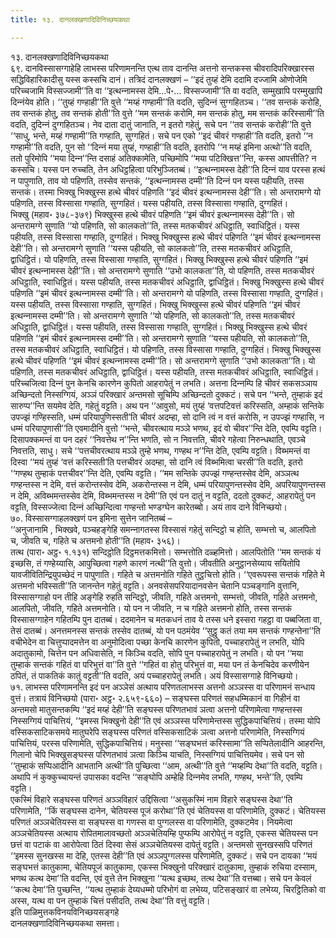 ```yaml
---
title: १३. दानलक्खणादिविनिच्छयकथा

---
```

१३. दानलक्खणादिविनिच्छयकथा  
६९. दानविस्सासग्गाहेहि लाभस्स परिणामनन्ति एत्थ ताव दानन्ति अत्तनो सन्तकस्स चीवरादिपरिक्खारस्स सद्धिविहारिकादीसु यस्स कस्सचि दानं। तत्रिदं दानलक्खणं – ‘‘इदं तुय्हं देमि ददामि दज्‍जामि ओणोजेमि परिच्‍चजामि विस्सज्‍जामी’’ति वा ‘‘इत्थन्‍नामस्स देमि…पे॰… विस्सज्‍जामी’’ति वा वदति, सम्मुखापि परम्मुखापि दिन्‍नंयेव होति। ‘‘तुय्हं गण्हाही’’ति वुत्ते ‘‘मय्हं गण्हामी’’ति वदति, सुदिन्‍नं सुग्गहितञ्‍च। ‘‘तव सन्तकं करोहि, तव सन्तकं होतु, तव सन्तकं होती’’ति वुत्ते ‘‘मम सन्तकं करोमि, मम सन्तकं होतु, मम सन्तकं करिस्सामी’’ति वदति, दुदिन्‍नं दुग्गहितञ्‍च। नेव दाता दातुं जानाति, न इतरो गहेतुं, सचे पन ‘‘तव सन्तकं करोही’’ति वुत्ते ‘‘साधु, भन्ते, मय्हं गण्हामी’’ति गण्हाति, सुग्गहितं। सचे पन एको ‘‘इदं चीवरं गण्हाही’’ति वदति, इतरो ‘‘न गण्हामी’’ति वदति, पुन सो ‘‘दिन्‍नं मया तुय्हं, गण्हाही’’ति वदति, इतरोपि ‘‘न मय्हं इमिना अत्थो’’ति वदति, ततो पुरिमोपि ‘‘मया दिन्‍न’’न्ति दसाहं अतिक्‍कामेति, पच्छिमोपि ‘‘मया पटिक्खित्त’’न्ति, कस्स आपत्तीति? न कस्सचि। यस्स पन रुच्‍चति, तेन अधिट्ठहित्वा परिभुञ्‍जितब्बं। ‘‘इत्थन्‍नामस्स देही’’ति दिन्‍नं याव परस्स हत्थं न पापुणाति, ताव यो पहिणति, तस्सेव सन्तकं, ‘‘इत्थन्‍नामस्स दम्मी’’ति दिन्‍नं पन यस्स पहीयति, तस्स सन्तकं। तस्मा भिक्खु भिक्खुस्स हत्थे चीवरं पहिणति ‘‘इदं चीवरं इत्थन्‍नामस्स देही’’ति। सो अन्तरामग्गे यो पहिणति, तस्स विस्सासा गण्हाति, सुग्गहितं। यस्स पहीयति, तस्स विस्सासा गण्हाति, दुग्गहितं।  
भिक्खु (महाव॰ ३७८-३७९) भिक्खुस्स हत्थे चीवरं पहिणति ‘‘इमं चीवरं इत्थन्‍नामस्स देही’’ति। सो अन्तरामग्गे सुणाति ‘‘यो पहिणति, सो कालकतो’’ति, तस्स मतकचीवरं अधिट्ठाति, स्वाधिट्ठितं। यस्स पहीयति, तस्स विस्सासा गण्हाति, दुग्गहितं। भिक्खु भिक्खुस्स हत्थे चीवरं पहिणति ‘‘इमं चीवरं इत्थन्‍नामस्स देही’’ति। सो अन्तरामग्गे सुणाति ‘‘यस्स पहीयति, सो कालकतो’’ति, तस्स मतकचीवरं अधिट्ठाति, द्वाधिट्ठितं। यो पहिणति, तस्स विस्सासा गण्हाति, सुग्गहितं। भिक्खु भिक्खुस्स हत्थे चीवरं पहिणति ‘‘इमं चीवरं इत्थन्‍नामस्स देही’’ति। सो अन्तरामग्गे सुणाति ‘‘उभो कालकता’’ति, यो पहिणति, तस्स मतकचीवरं अधिट्ठाति, स्वाधिट्ठितं। यस्स पहीयति, तस्स मतकचीवरं अधिट्ठाति, द्वाधिट्ठितं। भिक्खु भिक्खुस्स हत्थे चीवरं पहिणति ‘‘इमं चीवरं इत्थन्‍नामस्स दम्मी’’ति। सो अन्तरामग्गे यो पहिणति, तस्स विस्सासा गण्हाति, दुग्गहितं। यस्स पहीयति, तस्स विस्सासा गण्हाति, सुग्गहितं। भिक्खु भिक्खुस्स हत्थे चीवरं पहिणति ‘‘इमं चीवरं इत्थन्‍नामस्स दम्मी’’ति। सो अन्तरामग्गे सुणाति ‘‘यो पहिणति, सो कालकतो’’ति, तस्स मतकचीवरं अधिट्ठाति, द्वाधिट्ठितं। यस्स पहीयति, तस्स विस्सासा गण्हाति, सुग्गहितं। भिक्खु भिक्खुस्स हत्थे चीवरं पहिणति ‘‘इमं चीवरं इत्थन्‍नामस्स दम्मी’’ति। सो अन्तरामग्गे सुणाति ‘‘यस्स पहीयति, सो कालकतो’’ति, तस्स मतकचीवरं अधिट्ठाति, स्वाधिट्ठितं। यो पहिणति, तस्स विस्सासा गण्हाति, दुग्गहितं। भिक्खु भिक्खुस्स हत्थे चीवरं पहिणति ‘‘इमं चीवरं इत्थन्‍नामस्स दम्मी’’ति। सो अन्तरामग्गे सुणाति ‘‘उभो कालकता’’ति। यो पहिणति, तस्स मतकचीवरं अधिट्ठाति, द्वाधिट्ठितं। यस्स पहीयति, तस्स मतकचीवरं अधिट्ठाति, स्वाधिट्ठितं।  
परिच्‍चजित्वा दिन्‍नं पुन केनचि कारणेन कुपितो आहरापेतुं न लभति। अत्तना दिन्‍नम्पि हि चीवरं सकसञ्‍ञाय अच्छिन्दतो निस्सग्गियं, अञ्‍ञं परिक्खारं अन्तमसो सूचिम्पि अच्छिन्दतो दुक्‍कटं। सचे पन ‘‘भन्ते, तुम्हाकं इदं सारुप्प’’न्ति सयमेव देति, गहेतुं वट्टति। अथ पन ‘‘आवुसो, मयं तुय्हं ‘वत्तपटिवत्तं करिस्सति, अम्हाकं सन्तिके उपज्झं गण्हिस्सति, धम्मं परियापुणिस्सती’ति चीवरं अदम्हा, सो दानि त्वं न वत्तं करोसि, न उपज्झं गण्हासि, न धम्मं परियापुणासी’’ति एवमादीनि वुत्तो ‘‘भन्ते, चीवरत्थाय मञ्‍ञे भणथ, इदं वो चीवर’’न्ति देति, एवम्पि वट्टति। दिसापक्‍कमन्तं वा पन दहरं ‘‘निवत्तेथ न’’न्ति भणति, सो न निवत्तति, चीवरे गहेत्वा निरुन्धथाति, एवञ्‍चे निवत्तति, साधु। सचे ‘‘पत्तचीवरत्थाय मञ्‍ञे तुम्हे भणथ, गण्हथ न’’न्ति देति, एवम्पि वट्टति। विब्भमन्तं वा दिस्वा ‘‘मयं तुय्हं ‘वत्तं करिस्सती’ति पत्तचीवरं अदम्हा, सो दानि त्वं विब्भमित्वा चरसी’’ति वदति, इतरो ‘‘गण्हथ तुम्हाकं पत्तचीवर’’न्ति देति, एवम्पि वट्टति। ‘‘मम सन्तिके उपज्झं गण्हन्तस्सेव देमि, अञ्‍ञत्थ गण्हन्तस्स न देमि, वत्तं करोन्तस्सेव देमि, अकरोन्तस्स न देमि, धम्मं परियापुणन्तस्सेव देमि, अपरियापुणन्तस्स न देमि, अविब्भमन्तस्सेव देमि, विब्भमन्तस्स न देमी’’ति एवं पन दातुं न वट्टति, ददतो दुक्‍कटं, आहरापेतुं पन वट्टति, विस्सज्‍जेत्वा दिन्‍नं अच्छिन्दित्वा गण्हन्तो भण्डग्घेन कारेतब्बो। अयं ताव दाने विनिच्छयो।  
७०. विस्सासग्गाहलक्खणं पन इमिना सुत्तेन जानितब्बं –  
‘‘अनुजानामि , भिक्खवे, पञ्‍चहङ्गेहि समन्‍नागतस्स विस्सासं गहेतुं सन्दिट्ठो च होति, सम्भत्तो च, आलपितो च, जीवति च, गहिते च अत्तमनो होती’’ति (महाव॰ ३५६)।  
तत्थ (पारा॰ अट्ठ॰ १.१३१) सन्दिट्ठोति दिट्ठमत्तकमित्तो। सम्भत्तोति दळ्हमित्तो। आलपितोति ‘‘मम सन्तकं यं इच्छसि, तं गण्हेय्यासि, आपुच्छित्वा गहणे कारणं नत्थी’’ति वुत्तो। जीवतीति अनुट्ठानसेय्याय सयितोपि यावजीवितिन्द्रियुपच्छेदं न पापुणाति। गहिते च अत्तमनोति गहिते तुट्ठचित्तो होति। ‘‘एवरूपस्स सन्तकं गहिते मे अत्तमनो भविस्सती’’ति जानन्तेन गहेतुं वट्टति। अनवसेसपरियादानवसेन चेतानि पञ्‍चङ्गानि वुत्तानि, विस्सासग्गाहो पन तीहि अङ्गेहि रुहति सन्दिट्ठो, जीवति, गहिते अत्तमनो, सम्भत्तो, जीवति, गहिते अत्तमनो, आलपितो, जीवति, गहिते अत्तमनोति। यो पन न जीवति, न च गहिते अत्तमनो होति, तस्स सन्तकं विस्सासग्गाहेन गहितम्पि पुन दातब्बं। ददमानेन च मतकधनं ताव ये तस्स धने इस्सरा गहट्ठा वा पब्बजिता वा, तेसं दातब्बं। अनत्तमनस्स सन्तकं तस्सेव दातब्बं, यो पन पठमंयेव ‘‘सुट्ठु कतं तया मम सन्तकं गण्हन्तेना’’ति वचीभेदेन वा चित्तुप्पादमत्तेन वा अनुमोदित्वा पच्छा केनचि कारणेन कुपितो, पच्‍चाहरापेतुं न लभति, योपि अदातुकामो, चित्तेन पन अधिवासेति, न किञ्‍चि वदति, सोपि पुन पच्‍चाहरापेतुं न लभति। यो पन ‘‘मया तुम्हाकं सन्तकं गहितं वा परिभुत्तं वा’’ति वुत्ते ‘‘गहितं वा होतु परिभुत्तं वा, मया पन तं केनचिदेव करणीयेन ठपितं, तं पाकतिकं कातुं वट्टती’’ति वदति, अयं पच्‍चाहरापेतुं लभति। अयं विस्सासग्गाहे विनिच्छयो।  
७१. लाभस्स परिणामनन्ति इदं पन अञ्‍ञेसं अत्थाय परिणतलाभस्स अत्तनो अञ्‍ञस्स वा परिणामनं सन्धाय वुत्तं। तत्रायं विनिच्छयो (पारा॰ अट्ठ॰ २.६५९-६६०) – सङ्घस्स परिणतं सहधम्मिकानं वा गिहीनं वा अन्तमसो मातुसन्तकम्पि ‘‘इदं मय्हं देही’’ति सङ्घस्स परिणतभावं ञत्वा अत्तनो परिणामेत्वा गण्हन्तस्स निस्सग्गियं पाचित्तियं, ‘‘इमस्स भिक्खुनो देही’’ति एवं अञ्‍ञस्स परिणामेन्तस्स सुद्धिकपाचित्तियं। तस्मा योपि वस्सिकसाटिकसमये मातुघरेपि सङ्घस्स परिणतं वस्सिकसाटिकं ञत्वा अत्तनो परिणामेति, निस्सग्गियं पाचित्तियं, परस्स परिणामेति, सुद्धिकपाचित्तियं। मनुस्सा ‘‘सङ्घभत्तं करिस्सामा’’ति सप्पितेलादीनि आहरन्ति, गिलानो चेपि भिक्खुसङ्घस्स परिणतभावं ञत्वा किञ्‍चि याचति, निस्सग्गियं पाचित्तियमेव। सचे पन सो ‘‘तुम्हाकं सप्पिआदीनि आभतानि अत्थी’’ति पुच्छित्वा ‘‘आम, अत्थी’’ति वुत्ते ‘‘मय्हम्पि देथा’’ति वदति, वट्टति। अथापि नं कुक्‍कुच्‍चायन्तं उपासका वदन्ति ‘‘सङ्घोपि अम्हेहि दिन्‍नमेव लभति, गण्हथ, भन्ते’’ति, एवम्पि वट्टति।  
एकस्मिं विहारे सङ्घस्स परिणतं अञ्‍ञविहारं उद्दिसित्वा ‘‘असुकस्मिं नाम विहारे सङ्घस्स देथा’’ति परिणामेति, ‘‘किं सङ्घस्स दानेन, चेतियस्स पूजं करोथा’’ति एवं चेतियस्स वा परिणामेति, दुक्‍कटं। चेतियस्स परिणतं अञ्‍ञचेतियस्स वा सङ्घस्स वा गणस्स वा पुग्गलस्स वा परिणामेति, दुक्‍कटमेव। नियमेत्वा अञ्‍ञचेतियस्स अत्थाय रोपितमालावच्छतो अञ्‍ञचेतियम्हि पुप्फम्पि आरोपेतुं न वट्टति, एकस्स चेतियस्स पन छत्तं वा पटाकं वा आरोपेत्वा ठितं दिस्वा सेसं अञ्‍ञचेतियस्स दापेतुं वट्टति। अन्तमसो सुनखस्सपि परिणतं ‘‘इमस्स सुनखस्स मा देहि, एतस्स देही’’ति एवं अञ्‍ञपुग्गलस्स परिणामेति, दुक्‍कटं। सचे पन दायका ‘‘मयं सङ्घभत्तं कातुकामा, चेतियपूजं कातुकामा, एकस्स भिक्खुनो परिक्खारं दातुकामा, तुम्हाकं रुचिया दस्साम, भणथ कत्थ देमा’’ति वदन्ति, एवं वुत्ते तेन भिक्खुना ‘‘यत्थ इच्छथ, तत्थ देथा’’ति वत्तब्बा। सचे पन केवलं ‘‘कत्थ देमा’’ति पुच्छन्ति, ‘‘यत्थ तुम्हाकं देय्यधम्मो परिभोगं वा लभेय्य, पटिसङ्खारं वा लभेय्य, चिरट्ठितिको वा अस्स, यत्थ वा पन तुम्हाकं चित्तं पसीदति, तत्थ देथा’’ति वत्तुं वट्टति।  
इति पाळिमुत्तकविनयविनिच्छयसङ्गहे  
दानलक्खणादिविनिच्छयकथा समत्ता।  